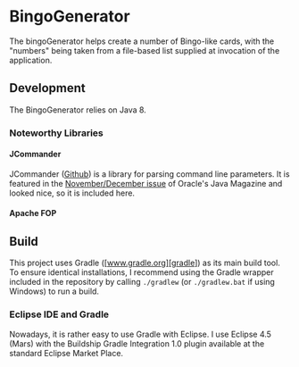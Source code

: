 # BingoGenerator

The bingoGenerator helps create a number of Bingo-like cards, with the "numbers" being taken from a file-based list supplied at invocation of the application.


## Development
The BingoGenerator relies on Java 8.

### Noteworthy Libraries

#### JCommander
JCommander ([Github][jcommander]) is a library for parsing command line parameters. It is featured in the [November/December issue][jcommmander.javamagazine] of Oracle's Java Magazine and looked nice, so it is included here.

#### Apache FOP

## Build
This project uses Gradle ([www.gradle.org][gradle]) as its main build tool. To ensure identical installations, I recommend using the Gradle wrapper included in the repository by calling `./gradlew` (or `./gradlew.bat` if using Windows) to run a build.

### Eclipse IDE and Gradle
Nowadays, it is rather easy to use Gradle with Eclipse. I use Eclipse 4.5 (Mars) with the Buildship Gradle Integration 1.0 plugin available at the standard Eclipse Market Place. 


[gradle]: www.gradle.org
[jcommander]: https://github.com/cbeust/jcommander
[jcommmander.javamagazine]: http://www.oraclejavamagazine-digital.com/javamagazine/november_december_2015?Sub_Id=379330376&pg=14#pg14